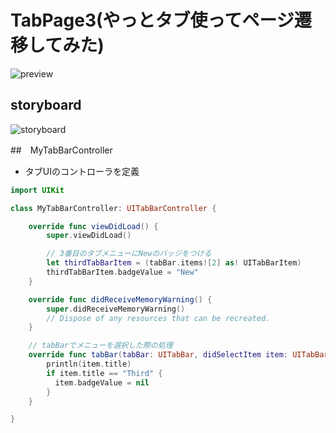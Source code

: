 # TabPage3(やっとタブ使ってページ遷移してみた)

![preview](https://i.gyazo.com/a4056a8c0117342b770bee1b7cde4bd9.gif)

## storyboard

![storyboard](https://cloud.githubusercontent.com/assets/1150412/9651528/fb82cafe-524c-11e5-96d3-85df7d6de3be.png)

##　MyTabBarController

- タブUIのコントローラを定義

```swift
import UIKit

class MyTabBarController: UITabBarController {

    override func viewDidLoad() {
        super.viewDidLoad()

        // 3番目のタブメニューにNewのバッジをつける
        let thirdTabBarItem = (tabBar.items![2] as! UITabBarItem)
        thirdTabBarItem.badgeValue = "New"
    }

    override func didReceiveMemoryWarning() {
        super.didReceiveMemoryWarning()
        // Dispose of any resources that can be recreated.
    }

    // tabBarでメニューを選択した際の処理
    override func tabBar(tabBar: UITabBar, didSelectItem item: UITabBarItem!) {
        println(item.title)
        if item.title == "Third" {
          item.badgeValue = nil
        }
    }

}
```